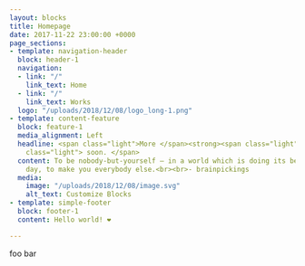 ```yaml
---
layout: blocks
title: Homepage
date: 2017-11-22 23:00:00 +0000
page_sections:
- template: navigation-header
  block: header-1
  navigation:
  - link: "/"
    link_text: Home
  - link: "/"
    link_text: Works
  logo: "/uploads/2018/12/08/logo_long-1.png"
- template: content-feature
  block: feature-1
  media_alignment: Left
  headline: <span class="light">More </span><strong><span class="light">coming up</span></strong><span
    class="light"> soon. </span>
  content: To be nobody-but-yourself — in a world which is doing its best, night and
    day, to make you everybody else.<br><br>- brainpickings
  media:
    image: "/uploads/2018/12/08/image.svg"
    alt_text: Customize Blocks
- template: simple-footer
  block: footer-1
  content: Hello world! ❤︎

---
```

foo bar